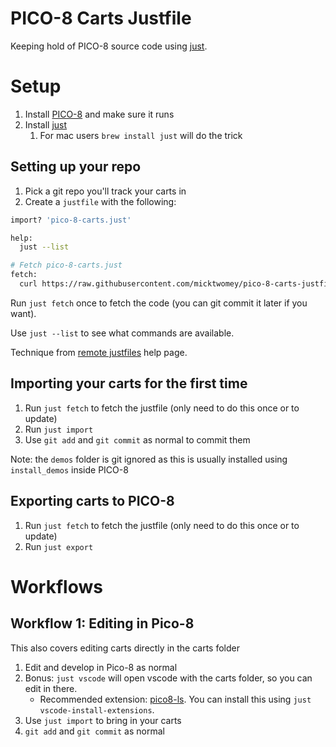 # PICO-8 Carts Justfile

Keeping hold of PICO-8 source code using [just](https://just.systems/).


# Setup

1. Install [PICO-8](https://www.lexaloffle.com/pico-8.php) and make sure it runs
2. Install [just](https://just.systems/)
   1. For mac users `brew install just` will do the trick


## Setting up your repo

1. Pick a git repo you'll track your carts in
2. Create a `justfile` with the following:

```sh
import? 'pico-8-carts.just'

help:
  just --list

# Fetch pico-8-carts.just
fetch:
  curl https://raw.githubusercontent.com/micktwomey/pico-8-carts-justfile/refs/heads/main/justfile > pico-8-carts.just
```

Run `just fetch` once to fetch the code (you can git commit it later if you want).

Use `just --list` to see what commands are available.

Technique from [remote justfiles](https://just.systems/man/en/remote-justfiles.html) help page.

## Importing your carts for the first time

1. Run `just fetch` to fetch the justfile (only need to do this once or to update)
2. Run `just import`
3. Use `git add` and `git commit` as normal to commit them

Note: the `demos` folder is git ignored as this is usually installed using `install_demos` inside PICO-8

## Exporting carts to PICO-8

1. Run `just fetch` to fetch the justfile (only need to do this once or to update)
2. Run `just export`

# Workflows

## Workflow 1: Editing in Pico-8

This also covers editing carts directly in the carts folder

1. Edit and develop in Pico-8 as normal
2. Bonus: `just vscode` will open vscode with the carts folder, so you can edit in there.
   - Recommended extension: [pico8-ls](https://marketplace.visualstudio.com/items?itemName=PollywogGames.pico8-ls). You can install this using `just vscode-install-extensions`.
3. Use `just import` to bring in your carts
4. `git add` and `git commit` as normal
